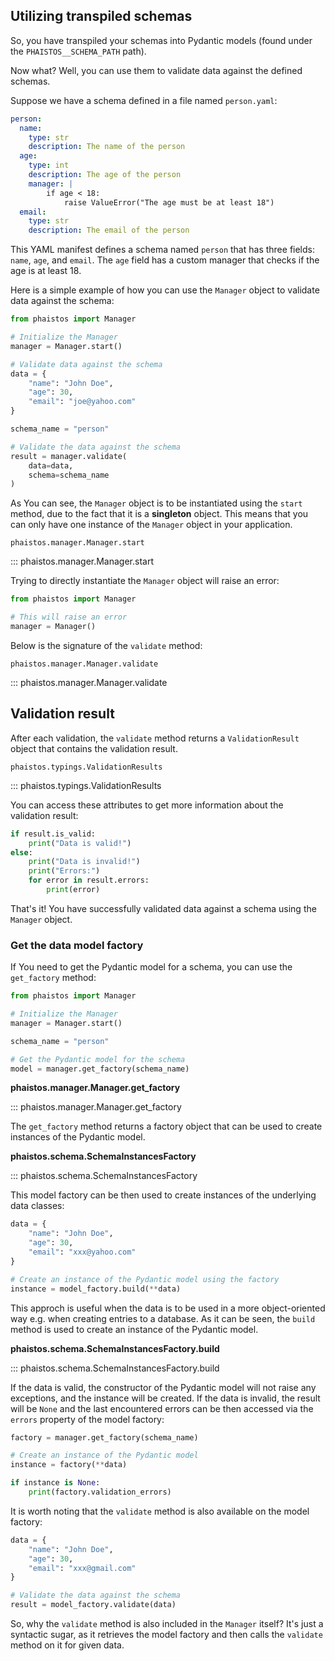 ## Utilizing transpiled schemas

So, you have transpiled your schemas into Pydantic models (found under the `PHAISTOS__SCHEMA_PATH` path).

Now what? Well, you can use them to validate data against the defined schemas.

Suppose we have a schema defined in a file named `person.yaml`:

```yaml
person:
  name:
    type: str
    description: The name of the person
  age:
    type: int
    description: The age of the person
    manager: |
        if age < 18:
            raise ValueError("The age must be at least 18")
  email:
    type: str
    description: The email of the person
```

This YAML manifest defines a schema named `person` that has three fields: `name`, `age`, and `email`. The `age` field has a custom manager that checks if the age is at least 18.

Here is a simple example of how you can use the `Manager` object to validate data against the schema:

```python
from phaistos import Manager

# Initialize the Manager
manager = Manager.start()

# Validate data against the schema
data = {
    "name": "John Doe",
    "age": 30,
    "email": "joe@yahoo.com"
}

schema_name = "person"

# Validate the data against the schema
result = manager.validate(
    data=data,
    schema=schema_name
)
```

As You can see, the `Manager` object is to be instantiated using the `start` method, due to the fact that it is a **singleton** object. This means that you can only have one instance of the `Manager` object in your application.

`phaistos.manager.Manager.start`

::: phaistos.manager.Manager.start

Trying to directly instantiate the `Manager` object will raise an error:

```python
from phaistos import Manager

# This will raise an error
manager = Manager()
```

Below is the signature of the `validate` method:

`phaistos.manager.Manager.validate`

::: phaistos.manager.Manager.validate

## Validation result

After each validation, the `validate` method returns a `ValidationResult` object that contains the validation result.

`phaistos.typings.ValidationResults`

::: phaistos.typings.ValidationResults

You can access these attributes to get more information about the validation result:

```python
if result.is_valid:
    print("Data is valid!")
else:
    print("Data is invalid!")
    print("Errors:")
    for error in result.errors:
        print(error)
```

That's it! You have successfully validated data against a schema using the `Manager` object.

### Get the data model factory

If You need to get the Pydantic model for a schema, you can use the `get_factory` method:

```python
from phaistos import Manager

# Initialize the Manager
manager = Manager.start()

schema_name = "person"

# Get the Pydantic model for the schema
model = manager.get_factory(schema_name)
```

**phaistos.manager.Manager.get_factory**

::: phaistos.manager.Manager.get_factory

The `get_factory` method returns a factory object that can be used to create instances of the Pydantic model.

**phaistos.schema.SchemaInstancesFactory**

::: phaistos.schema.SchemaInstancesFactory

This model factory can be then used to create instances of the underlying data classes:

```python
data = {
    "name": "John Doe",
    "age": 30,
    "email": "xxx@yahoo.com"
}

# Create an instance of the Pydantic model using the factory
instance = model_factory.build(**data)
```

This approch is useful when the data is to be used in a more object-oriented way e.g. when creating entries to a database. As it can be seen, the `build` method is used to create an instance of the Pydantic model.

**phaistos.schema.SchemaInstancesFactory.build**

::: phaistos.schema.SchemaInstancesFactory.build

If the data is valid, the constructor of the Pydantic model will not raise any exceptions, and the instance will be created. If the data is invalid, the result will be `None` and the last encountered errors can be then accessed via the `errors` property of the model factory:

```python
factory = manager.get_factory(schema_name)

# Create an instance of the Pydantic model
instance = factory(**data)

if instance is None:
    print(factory.validation_errors)
```

It is worth noting that the `validate` method is also available on the model factory:

```python
data = {
    "name": "John Doe",
    "age": 30,
    "email": "xxx@gmail.com"
}

# Validate the data against the schema
result = model_factory.validate(data)
```

So, why the `validate` method is also included in the `Manager` itself?
It's just a syntactic sugar, as it retrieves the model factory and then calls the `validate` method on it for given data.
